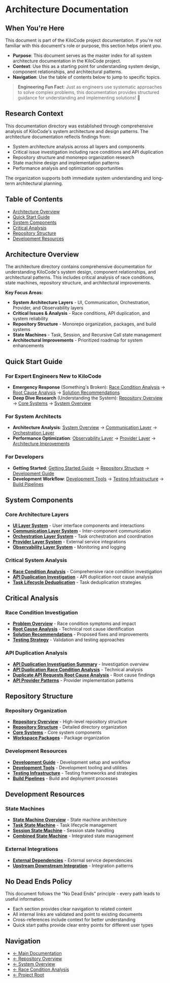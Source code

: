 # Architecture Documentation

## When You're Here

This document is part of the KiloCode project documentation. If you're not familiar with this document's role or purpose, this section helps orient you.

- **Purpose**: This document serves as the master index for all system architecture documentation in the KiloCode project.
- **Context**: Use this as a starting point for understanding system design, component relationships, and architectural patterns.
- **Navigation**: Use the table of contents below to jump to specific topics.

> **Engineering Fun Fact**: Just as engineers use systematic approaches to solve complex problems, this documentation provides structured guidance for understanding and implementing solutions! 🔧

## Research Context

This documentation directory was established through comprehensive analysis of KiloCode's system architecture and design patterns. The architecture documentation reflects findings from:
- System architecture analysis across all layers and components
- Critical issue investigation including race conditions and API duplication
- Repository structure and monorepo organization research
- State machine design and implementation patterns
- Performance analysis and optimization opportunities

The organization supports both immediate system understanding and long-term architectural planning.

## Table of Contents
- [Architecture Overview](#architecture-overview)
- [Quick Start Guide](#quick-start-guide)
- [System Components](#system-components)
- [Critical Analysis](#critical-analysis)
- [Repository Structure](#repository-structure)
- [Development Resources](#development-resources)

## Architecture Overview

The architecture directory contains comprehensive documentation for understanding KiloCode's system design, component relationships, and architectural patterns. This includes critical analysis of race conditions, state machines, repository structure, and architectural improvements.

**Key Focus Areas:**

- **System Architecture Layers** - UI, Communication, Orchestration, Provider, and Observability layers
- **Critical Issues & Analysis** - Race conditions, API duplication, and system reliability
- **Repository Structure** - Monorepo organization, packages, and build systems
- **State Machines** - Task, Session, and Recursive Call state management
- **Architectural Improvements** - Prioritized roadmap for system enhancements

## Quick Start Guide

### For Expert Engineers New to KiloCode

- **Emergency Response** (Something's Broken): [Race Condition Analysis](race-condition/README.md) → [Root Cause Analysis](race-condition/ROOT_CAUSE_ANALYSIS.md) → [Solution Recommendations](race-condition/SOLUTION_RECOMMENDATIONS.md)
- **Deep Dive Research** (Understanding the System): [Repository Overview](repository/README.md) → [Core Systems](repository/CORE_SYSTEMS.md) → [System Overview](SYSTEM_OVERVIEW.md)

### For System Architects

- **Architecture Analysis**: [System Overview](SYSTEM_OVERVIEW.md) → [Communication Layer](COMMUNICATION_LAYER_SYSTEM.md) → [Orchestration Layer](ORCHESTRATION_LAYER_SYSTEM.md)
- **Performance Optimization**: [Observability Layer](OBSERVABILITY_LAYER_SYSTEM.md) → [Provider Layer](PROVIDER_LAYER_SYSTEM.md) → [Architecture Improvements](PRIORITIZED_ARCHITECTURE_IMPROVEMENTS.md)

### For Developers

- **Getting Started**: [Getting Started Guide](GETTING_STARTED.md) → [Repository Structure](repository/REPOSITORY_STRUCTURE.md) → [Development Guide](repository/DEVELOPMENT_GUIDE.md)
- **Development Workflow**: [Development Tools](repository/DEVELOPMENT_TOOLS.md) → [Testing Infrastructure](repository/TESTING_INFRASTRUCTURE.md) → [Build Pipelines](repository/BUILD_PIPELINES.md)

## System Components

### Core Architecture Layers

- **[UI Layer System](../ui/UI_LAYER_SYSTEM.md)** - User interface components and interactions
- **[Communication Layer System](COMMUNICATION_LAYER_SYSTEM.md)** - Inter-component communication
- **[Orchestration Layer System](ORCHESTRATION_LAYER_SYSTEM.md)** - Task orchestration and coordination
- **[Provider Layer System](PROVIDER_LAYER_SYSTEM.md)** - External service integrations
- **[Observability Layer System](OBSERVABILITY_LAYER_SYSTEM.md)** - Monitoring and logging

### Critical System Analysis

- **[Race Condition Analysis](race-condition/README.md)** - Comprehensive race condition investigation
- **[API Duplication Investigation](API_DUPLICATION_INVESTIGATION_SUMMARY.md)** - API duplication root cause analysis
- **[Task Lifecycle Deduplication](TASK_LIFECYCLE_DEDUPLICATION.md)** - Task deduplication strategies

## Critical Analysis

### Race Condition Investigation

- **[Problem Overview](race-condition/PROBLEM_OVERVIEW.md)** - Race condition symptoms and impact
- **[Root Cause Analysis](race-condition/ROOT_CAUSE_ANALYSIS.md)** - Technical root cause identification
- **[Solution Recommendations](race-condition/SOLUTION_RECOMMENDATIONS.md)** - Proposed fixes and improvements
- **[Testing Strategy](race-condition/TESTING_STRATEGY.md)** - Validation and testing approaches

### API Duplication Analysis

- **[API Duplication Investigation Summary](API_DUPLICATION_INVESTIGATION_SUMMARY.md)** - Investigation overview
- **[API Duplication Race Condition Analysis](API_DUPLICATION_RACE_CONDITION_ANALYSIS.md)** - Technical analysis
- **[Duplicate API Requests Root Cause Analysis](DUPLICATE_API_REQUESTS_ROOT_CAUSE_ANALYSIS.md)** - Root cause findings
- **[API Provider Patterns](API_PROVIDER_PATTERNS.md)** - Provider implementation patterns

## Repository Structure

### Repository Organization

- **[Repository Overview](REPOSITORY_OVERVIEW.md)** - High-level repository structure
- **[Repository Structure](repository/REPOSITORY_STRUCTURE.md)** - Detailed directory organization
- **[Core Systems](repository/CORE_SYSTEMS.md)** - Core system components
- **[Workspace Packages](repository/WORKSPACE_PACKAGES.md)** - Package organization

### Development Resources

- **[Development Guide](repository/DEVELOPMENT_GUIDE.md)** - Development setup and workflow
- **[Development Tools](repository/DEVELOPMENT_TOOLS.md)** - Development tooling and utilities
- **[Testing Infrastructure](repository/TESTING_INFRASTRUCTURE.md)** - Testing frameworks and strategies
- **[Build Pipelines](repository/BUILD_PIPELINES.md)** - Build and deployment processes

## Development Resources

### State Machines

- **[State Machine Overview](state-machines/README.md)** - State machine architecture
- **[Task State Machine](state-machines/TASK_STATE_MACHINE.md)** - Task lifecycle management
- **[Session State Machine](state-machines/SESSION_STATE_MACHINE.md)** - Session state handling
- **[Combined State Machine](state-machines/COMBINED_STATE_MACHINE.md)** - Integrated state management

### External Integrations

- **[External Dependencies](EXTERNAL_DEPENDENCIES.md)** - External service dependencies
- **[Upstream Downstream Integration](UPSTREAM_DOWNSTREAM_INTEGRATION.md)** - Integration patterns

## No Dead Ends Policy

This document follows the "No Dead Ends" principle - every path leads to useful information.
- Each section provides clear navigation to related content
- All internal links are validated and point to existing documents
- Cross-references include context for better understanding
- Quick start paths provide clear entry points for different user types

## Navigation
- [← Main Documentation](../../README.md)
- [← Repository Overview](REPOSITORY_OVERVIEW.md)
- [← System Overview](SYSTEM_OVERVIEW.md)
- [← Race Condition Analysis](race-condition/README.md)
- [← Project Root](../../README.md)
